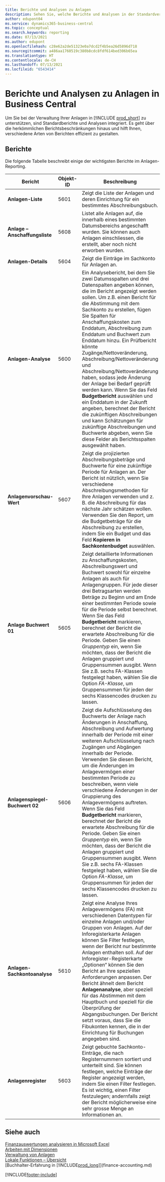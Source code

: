 ```yaml
---
title: Berichte und Analysen zu Anlagen
description: Sehen Sie, welche Berichte und Analysen in der Standardversion von Business Central verfügbar sind, damit Sie den Überblick über Ihre Anlagen behalten können.
author: edupont04
ms.service: dynamics365-business-central
ms.topic: conceptual
ms.search.keywords: reporting
ms.date: 07/13/2021
ms.author: edupont
ms.openlocfilehash: c28e62a2de51323e0a7dcd2f4b5ea26d5896d718
ms.sourcegitcommit: a486aa1760519c380b8cdc8fdf614bed306b65ea
ms.translationtype: HT
ms.contentlocale: de-CH
ms.lasthandoff: 07/13/2021
ms.locfileid: "6543414"
---
```

# <a name="fixed-assets-reports-and-analytics-in-business-central"></a>Berichte und Analysen zu Anlagen in Business Central

Um Sie bei der Verwaltung Ihrer Anlagen in [!INCLUDE [prod_short](includes/prod_short.md)] zu unterstützen, sind Standardberichte und Analysen integriert. Es geht über die herkömmlichen Berichtsbeschränkungen hinaus und hilft Ihnen, verschiedene Arten von Berichten effizient zu gestalten.  

## <a name="reports"></a>Berichte

Die folgende Tabelle beschreibt einige der wichtigsten Berichte im Anlagen-Reporting.

| Bericht | Objekt-ID | Beschreibung |
|--|--|--|
| **Anlagen-Liste** | 5601 | Zeigt die Liste der Anlagen und deren Einrichtung für ein bestimmtes Abschreibungsbuch. |
| **Anlage – Anschaffungsliste** | 5608 | Listet alle Anlagen auf, die innerhalb eines bestimmten Datumsbereichs angeschafft wurden. Sie können auch Anlagen einschliessen, die erstellt, aber noch nicht erworben wurden. |
| **Anlagen-Details** | 5604 | Zeigt die Einträge im Sachkonto für Anlagen an. |
| **Anlagen-Analyse** | 5600 | Ein Analysebericht, bei dem Sie zwei Datumsspalten und drei Datenspalten angeben können, die im Bericht angezeigt werden sollen. Um z.B. einen Bericht für die Abstimmung mit dem Sachkonto zu erstellen, fügen Sie Spalten für Anschaffungskosten zum Enddatum, Abschreibung zum Enddatum und Buchwert zum Enddatum hinzu. Ein Prüfbericht könnte Zugänge/Nettoveränderung, Abschreibung/Nettoveränderung und Abschreibung/Nettoveränderung haben, sodass jede Änderung der Anlage bei Bedarf geprüft werden kann. Wenn Sie das Feld **Budgetbericht** auswählen und ein Enddatum in der Zukunft angeben, berechnet der Bericht die zukünftigen Abschreibungen und kann Schätzungen für zukünftige Abschreibungen und Buchwerte abgeben, wenn Sie diese Felder als Berichtsspalten ausgewählt haben. |
| **Anlagenvorschau-Wert** | 5607 | Zeigt die projizierten Abschreibungsbeträge und Buchwerte für eine zukünftige Periode für Anlagen an. Der Bericht ist nützlich, wenn Sie verschiedene Abschreibungsmethoden für Ihre Anlagen verwenden und z. B. die Abschreibung für das nächste Jahr schätzen wollen. Verwenden Sie den Report, um die Budgetbeträge für die Abschreibung zu erstellen, indem Sie ein Budget und das Feld **Kopieren in Sachkontenbudget** auswählen. |
| **Anlage Buchwert 01** | 5605 | Zeigt detaillierte Informationen zu Anschaffungskosten, Abschreibungswert und Buchwert sowohl für einzelne Anlagen als auch für Anlagengruppen. Für jede dieser drei Betragsarten werden Beträge zu Beginn und am Ende einer bestimmten Periode sowie für die Periode selbst berechnet. Wenn Sie das Feld **Budgetbericht** markieren, berechnet der Bericht die erwartete Abschreibung für die Periode. Geben Sie einen *Gruppentyp* ein, wenn Sie möchten, dass der Bericht die Anlagen gruppiert und Gruppensummen ausgibt. Wenn Sie z.B. sechs FA-Klassen festgelegt haben, wählen Sie die Option *FA-Klasse*, um Gruppensummen für jeden der sechs Klassencodes drucken zu lassen.|
| **Anlagenspiegel-Buchwert 02** | 5606 |Zeigt die Aufschlüsselung des Buchwerts der Anlage nach Änderungen in Anschaffung, Abschreibung und Aufwertung innerhalb der Periode mit einer weiteren Aufschlüsselung nach Zugängen und Abgängen innerhalb der Periode. Verwenden Sie diesen Bericht, um die Änderungen im Anlagevermögen einer bestimmten Periode zu beschreiben, wenn viele verschiedene Änderungen in der Gruppierung des Anlagevermögens auftreten. Wenn Sie das Feld **Budgetbericht** markieren, berechnet der Bericht die erwartete Abschreibung für die Periode. Geben Sie einen *Gruppentyp* ein, wenn Sie möchten, dass der Bericht die Anlagen gruppiert und Gruppensummen ausgibt. Wenn Sie z.B. sechs FA-Klassen festgelegt haben, wählen Sie die Option *FA-Klasse*, um Gruppensummen für jeden der sechs Klassencodes drucken zu lassen. |
| **Anlagen-Sachkontoanalyse**| 5610 |Zeigt eine Analyse Ihres Anlagevermögens (FA) mit verschiedenen Datentypen für einzelne Anlagen und/oder Gruppen von Anlagen. Auf der Inforegisterkarte Anlagen können Sie Filter festlegen, wenn der Bericht nur bestimmte Anlagen enthalten soll. Auf der Inforegister-Registerkarte „Optionen“ können Sie den Bericht an Ihre speziellen Anforderungen anpassen. Der Bericht ähnelt dem Bericht **Anlagenanalyse**, aber speziell für das Abstimmen mit dem Hauptbuch und speziell für die Überprüfung der Abgangsbuchungen. Der Bericht setzt voraus, dass Sie die Fibukonten kennen, die in der Einrichtung für Buchungen angegeben sind. |
| **Anlagenregister** |5603  |Zeigt gebuchte Sachkonto-Einträge, die nach Registernummern sortiert und unterteilt sind. Sie können festlegen, welche Einträge der Register angezeigt werden, indem Sie einen Filter festlegen. Es ist wichtig, einen Filter festzulegen; andernfalls zeigt der Bericht möglicherweise eine sehr grosse Menge an Informationen an. |

## <a name="see-also"></a>Siehe auch

[Finanzauswertungen analysieren in Microsoft Excel](finance-analyze-excel.md)  
[Arbeiten mit Dimensionen](finance-dimensions.md)  
[Verwaltung von Anlagen](fa-manage.md)  
[Lokale Funktionen – Übersicht](about-localization.md)  
[Buchhalter-Erfahrung in [!INCLUDE[prod_long](includes/prod_long.md)]](finance-accounting.md)  


[!INCLUDE[footer-include](includes/footer-banner.md)]
